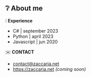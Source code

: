 
 ## :grey_question: About me

:grey_exclamation: **Experience**
- C# | september 2023
- Python | april 2023
- Javascript | jun 2020 


:envelope: **CONTACT**

+ contact@zaccaria.net
+ https://zaccaria.net _(coming soon)_
